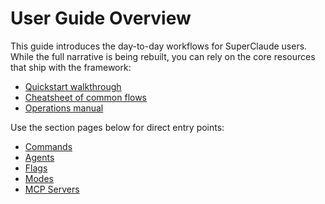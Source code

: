 # User Guide Overview

This guide introduces the day-to-day workflows for SuperClaude users. While the
full narrative is being rebuilt, you can rely on the core resources that ship
with the framework:

- [Quickstart walkthrough](../../SuperClaude/Core/QUICKSTART.md)
- [Cheatsheet of common flows](../../SuperClaude/Core/CHEATSHEET.md)
- [Operations manual](../../SuperClaude/Core/OPERATIONS.md)

Use the section pages below for direct entry points:

- [Commands](commands.md)
- [Agents](agents.md)
- [Flags](flags.md)
- [Modes](modes.md)
- [MCP Servers](mcp-servers.md)
